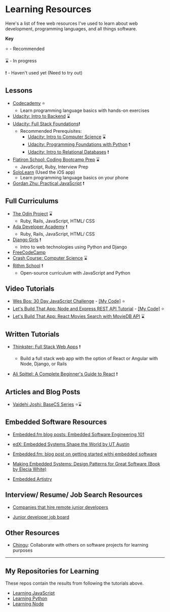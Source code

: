 # Learning Resources

Here's a list of free web resources I've used to learn about web development, programming languages, and all things software.

**Key**

:star:  - Recommended

:hourglass: - In progress

:exclamation: - Haven't used yet (Need to try out)

## Lessons

- [Codecademy](https://www.codecademy.com/) :star:
  - Learn programming language basics with hands-on exercises
- [Udacity: Intro to Backend](https://classroom.udacity.com/courses/ud171) :hourglass:
- [Udacity: Full Stack Foundations](https://www.udacity.com/course/full-stack-foundations--ud088):exclamation:
  - Recommended Prerequisites:
    - [Udacity: Intro to Computer Science](https://www.udacity.com/course/intro-to-computer-science--cs101) :hourglass:
    - [Udacity: Programming Foundations with Python](https://www.udacity.com/course/programming-foundations-with-python--ud036) :exclamation:
    - [Udacity: Intro to Relational Databases](https://www.udacity.com/course/intro-to-relational-databases--ud197) :exclamation:
- [Flatiron School: Coding Bootcamp Prep](https://flatironschool.com/programs/online-bootcamp-prep-course/) :hourglass:
  - JavaScript, Ruby, Interview Prep
- [SoloLearn](https://www.sololearn.com/) (Used the iOS app)
  - Learn programming language basics on your phone <!-- [Coursera: Algorithms, Part I from Princeton University](https://www.coursera.org/learn/algorithms-part1/) --> 
- [Gordan Zhu: Practical JavaScript](https://watchandcode.com/) :exclamation:

## Full Curriculums

- [The Odin Project](https://www.theodinproject.com/courses?ref=homenav) :hourglass:
  - Ruby, Rails, JavaScript, HTML/ CSS
- [Ada Developer Academy](https://github.com/Ada-Developers-Academy/textbook-curriculum) :exclamation:
  - Ruby, Rails, JavaScript, HTML/ CSS
- [Django Girls](https://tutorial.djangogirls.org/en/) :exclamation:
  - Intro to web technologies using Python and Django
- [FreeCodeCamp](https://learn.freecodecamp.org/)
- [Crash Course: Computer Science](https://www.youtube.com/playlist?list=PLME-KWdxI8dcaHSzzRsNuOLXtM2Ep_C7a) :hourglass:
- [Rithm School](https://www.rithmschool.com/courses) :exclamation:
  - Open-source curriculum with JavaScript and Python

## Video Tutorials

- [Wes Bos: 30 Day JavaScript Challenge](https://javascript30.com/) - [[My Code]](https://github.com/stephaniekyyip/learning_javascript/tree/master/javascript-30) :star:
- [Let's Build That App: Node and Express REST API Tutorial](https://www.youtube.com/watch?v=F7NVpxxmmgM&list=PL0dzCUj1L5JE4w_OctDGyZOhML6OtJSqR) - [[My Code]](https://github.com/stephaniekyyip/learning_node/tree/master/node-rest-api) :star:
- [Let's Build That App: React Movies Search with MovieDB API](https://www.youtube.com/watch?v=bqSSLr8A8PU) :hourglass:

## Written Tutorials

- [Thinkster: Full Stack Web Apps](https://thinkster.io/tutorials/fullstack) :exclamation:

  - Build a full stack web app with the option of React or Angular with Node, Django, or Rails

- [Ali Spittel: A Complete Beginner's Guide to React](https://zen-of-programming.com/beginners-guide-react/) :exclamation:

## Articles and Blog Posts

- [ Vaidehi Joshi: BaseCS Series](https://github.com/vaidehijoshi/basecs-series/blob/master/README.md) :star::hourglass:

## Embedded Software Resources

- [Embedded.fm blog posts: Embedded Software Engineering 101](https://www.embedded.fm/blog/ese101)

- [edX: Embedded Systems Shape the World by UT Austin](https://www.edx.org/course/embedded-systems-shape-the-world-microcontroller-inputoutput)

- [Embedded.fm: blog post on getting started withj embedded software](https://www.embedded.fm/episodes/211)

- [Making Embedded Systems: Design Patterns for Great Software (Book by Elecia White)](https://www.amazon.com/Making-Embedded-Systems-Patterns-Software-ebook/dp/B005ZTO0LG/ref=as_li_ss_tl?_encoding=UTF8&me=&linkCode=sl1&tag=httpembefm-20&linkId=5479c6a2101ce3e81a25601da7341064)

- [Embedded Artistry](https://embeddedartistry.com/)

## Interview/ Resume/  Job Search Resources

- [Companies that hire remote junior developers](https://github.com/AdamLombard/we-hire-remote-junior-devs)

- [Junior developer job board](https://www.jrdevjobs.com/)

## Other Resources

- [Chingu](https://chingu.io/): Collaborate with others on software projects for learning purposes

---

## My Repositories for Learning

These repos contain the results from following the tutorials above.

- [Learning JavaScript](https://github.com/stephaniekyyip/learning_javascript)
- [Learning Python](https://github.com/stephaniekyyip/python)
- [Learning Node](https://github.com/stephaniekyyip/learning_node)
